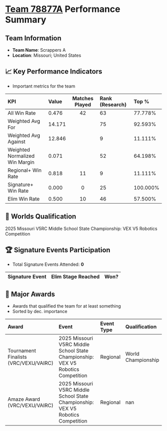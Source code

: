 # [Team 78877A](https://https://www.robotevents.com/teams/V5RC/78877A) Performance Summary

##  Team Information
- **Team Name**: Scrappers A
- **Location**: Missouri; United States

## 📈 Key Performance Indicators
- Important metrics for the team

| KPI | Value | Matches Played | Rank (Research) | Top % |
|:---|:-----|:--------------:|:----|:-----|
| All Win Rate | 0.476 | 42 | 63 | 77.778% |
| Weighted Avg For | 14.171 |  | 75 | 92.593% |
| Weighted Avg Against | 12.846 |  | 9 | 11.111% |
| Weighted Normalized Win Margin | 0.071 |  | 52 | 64.198% |
| Regional+ Win Rate | 0.818 | 11 | 9 | 11.111% |
| Signature+ Win Rate | 0.000 | 0 | 25 | 100.000% |
| Elim Win Rate | 0.500 | 10 | 46 | 57.500% |


## 🎯 Worlds Qualification
2025 Missouri V5RC Middle School State Championship: VEX V5 Robotics Competition

## 🏆 Signature Events Participation
- Total Signature Events Attended: **0**

| Signature Event | Elim Stage Reached | Won? |
|:----------------|:-------------------|:----|


## 🥇 Major Awards
- Awards that qualified the team for at least something
- Sorted by dec. importance

| Award | Event | Event Type | Qualification |
|:------|:------|:-----------|:--------------|
| Tournament Finalists (VRC/VEXU/VAIRC) | 2025 Missouri V5RC Middle School State Championship: VEX V5 Robotics Competition | Regional | World Championship |
| Amaze Award (VRC/VEXU/VAIRC) | 2025 Missouri V5RC Middle School State Championship: VEX V5 Robotics Competition | Regional | nan |

